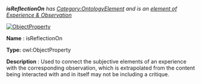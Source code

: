 ___isReflectionOn__ 
 has
 [Category:OntologyElement](../../Category/OntologyElement "Category:OntologyElement") 
 and is an
 [element of](../../Property/ElementOf "Property:ElementOf") 
[Experience & Observation](../../Submissions/Experience_&_Observation "Submissions:Experience & Observation")_




  





[![ObjectProperty](../../images/thumb/c/c3/ObjectProperty.gif/45px-ObjectProperty.gif)](../../Image/ObjectProperty.gif "ObjectProperty")


__Name__ 
 : isReflectionOn
 



__Type:__ 
 owl:ObjectProperty
 



__Description__ 
 : Used to connect the subjective elements of an experience with the corresponding observation, which is extrapolated from the content being interacted with and in itself may not be including a critique.